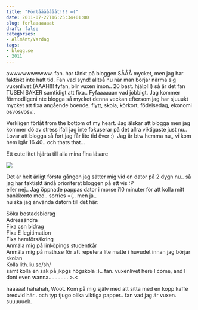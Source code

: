 ```yaml
---
title: "Förlåååååååt!!! =("
date: 2011-07-27T16:25:34+01:00
slug: forlaaaaaaat
draft: false
categories:
- Allmänt/Vardag
tags:
- blogg.se
- 2011
---
```

awwwwwwwwww. fan. har tänkt på bloggen SÅÅÅ mycket, men jag har faktiskt inte haft tid. Fan vad synd! alltså nu när man börjar närma sig vuxenlivet (AAAH!!! fyfan, blir vuxen imon.. 20 bast. hjälp!!!) så är det fan TUSEN SAKER samtidigt att fixa.. Fyfaaaaaan vad jobbigt. Jag kommer förmodligeni nte blogga så mycket denna veckan eftersom jag har sjuuukt mycket att fixa angående boende, flytt, skola, körkort, födelsedag, ekonomi osvosvosv..  
  
Verkligen förlåt from the bottom of my heart. Jag älskar att blogga men jag kommer dö av stress ifall jag inte fokuserar på det allra viktigaste just nu..  
Lovar att blogga så fort jag får lite tid över :)  Jag är btw hemma nu,, vi kom hem igår 16.40.. och thats that...  
  
Ett cute litet hjärta till alla mina fina läsare  
  
![](/assets/images/blogg.se/heeeart_159057052.jpg)  
  
Det är helt ärligt första gången jag sätter mig vid en dator på 2 dygn nu.. så jag har faktiskt ändå prioriterat bloggen på ett vis :P  
eller nej.. Jag öppnade pappas dator i morse i10 minuter för att kolla mitt bankkonto med.. sorries =(.. men ja..  
nu ska jag använda datorn till det här:  
  
Söka bostadsbidrag  
Adressändra  
Fixa csn bidrag  
Fixa E legitimation  
Fixa hemförsäkring  
Anmäla mig på linköpings studentkår  
Anmäla mig på math.se för att repetera lite matte i huvudet innan jag börjar skolan  
Kolla lith.liu.se/sh/  
samt kolla en sak på jkpgs högskola :).. fan. vuxenlivet here I come, and I dont even wanna............. >.<  
  
haaaaa! hahahah, Woot. Kom på mig själv med att sitta med en kopp kaffe bredvid här.. och typ tjugo olika viktiga papper.. fan vad jag är vuxen. suuuuuck.